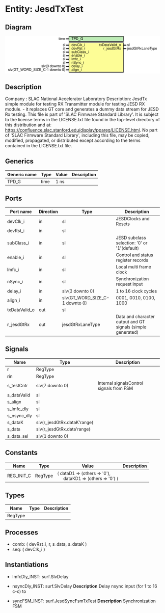 # Entity: JesdTxTest

## Diagram

![Diagram](JesdTxTest.svg "Diagram")
## Description

Company    : SLAC National Accelerator Laboratory
Description: JesdTx simple module for testing RX
             Transmitter module for testing JESD RX module.
             - it replaces GT core and generates a dummy data stream for JESD Rx testing.
This file is part of 'SLAC Firmware Standard Library'.
It is subject to the license terms in the LICENSE.txt file found in the
top-level directory of this distribution and at:
   https://confluence.slac.stanford.edu/display/ppareg/LICENSE.html.
No part of 'SLAC Firmware Standard Library', including this file,
may be copied, modified, propagated, or distributed except according to
the terms contained in the LICENSE.txt file.
## Generics

| Generic name | Type | Value | Description |
| ------------ | ---- | ----- | ----------- |
| TPD_G        | time | 1 ns  |             |
## Ports

| Port name     | Direction | Type                           | Description                                                 |
| ------------- | --------- | ------------------------------ | ----------------------------------------------------------- |
| devClk_i      | in        | sl                             | JESDClocks and Resets                                       |
| devRst_i      | in        | sl                             |                                                             |
| subClass_i    | in        | sl                             | JESD subclass selection: '0' or '1'(default)                |
| enable_i      | in        | sl                             | Control and status register records                         |
| lmfc_i        | in        | sl                             | Local multi frame clock                                     |
| nSync_i       | in        | sl                             | Synchronization request input                               |
| delay_i       | in        | slv(3 downto 0)                | 1 to 16 clock cycles                                        |
| align_i       | in        | slv(GT_WORD_SIZE_C-1 downto 0) | 0001, 0010, 0100, 1000                                      |
| txDataValid_o | out       | sl                             |                                                             |
| r_jesdGtRx    | out       | jesdGtRxLaneType               | Data and character output and GT signals (simple generated) |
## Signals

| Name        | Type                        | Description                              |
| ----------- | --------------------------- | ---------------------------------------- |
| r           | RegType                     |                                          |
| rin         | RegType                     |                                          |
| s_testCntr  | slv(7 downto 0)             | Internal signalsControl signals from FSM |
| s_dataValid | sl                          |                                          |
| s_align     | sl                          |                                          |
| s_lmfc_dly  | sl                          |                                          |
| s_nsync_dly | sl                          |                                          |
| s_dataK     | slv(r_jesdGtRx.dataK'range) |                                          |
| s_data      | slv(r_jesdGtRx.data'range)  |                                          |
| s_data_sel  | slv(1 downto 0)             |                                          |
## Constants

| Name       | Type    | Value                                                                                                             | Description |
| ---------- | ------- | ----------------------------------------------------------------------------------------------------------------- | ----------- |
| REG_INIT_C | RegType |  (       dataD1  => (others => '0'),<br><span style="padding-left:20px">       dataKD1 => (others => '0')       ) |             |
## Types

| Name    | Type | Description |
| ------- | ---- | ----------- |
| RegType |      |             |
## Processes
- comb: ( devRst_i, r, s_data, s_dataK )
- seq: ( devClk_i )
## Instantiations

- lmfcDly_INST: surf.SlvDelay
- nsyncDly_INST: surf.SlvDelay
**Description**
Delay nsync input (for 1 to 16 c-c) to

- syncFSM_INST: surf.JesdSyncFsmTxTest
**Description**
Synchronization FSM

